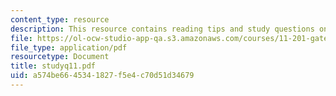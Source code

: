```yaml
---
content_type: resource
description: This resource contains reading tips and study questions on session 11.
file: https://ol-ocw-studio-app-qa.s3.amazonaws.com/courses/11-201-gateway-planning-action-fall-2005/a574be6645341827f5e4c70d51d34679_studyq11.pdf
file_type: application/pdf
resourcetype: Document
title: studyq11.pdf
uid: a574be66-4534-1827-f5e4-c70d51d34679
---
```

